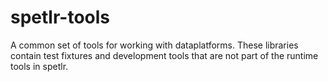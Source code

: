 # spetlr-tools
A common set of tools for working with dataplatforms.
These libraries contain test fixtures and development tools 
that are not part of the runtime tools in spetlr.
